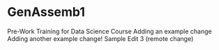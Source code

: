 # GenAssemb1
Pre-Work Training for Data Science Course
Adding an example change
Adding another example change!
Sample Edit 3 (remote change)
